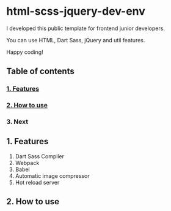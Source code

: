 # html-scss-jquery-dev-env

I developed this public template for frontend junior developers.

You can use HTML, Dart Sass, jQuery and util features.

Happy coding!

## Table of contents

### [1. Features](#features)

### [2. How to use](#how-to-use)

### 3. Next

<h2 id="features">1. Features</h2>

1. Dart Sass Compiler
2. Webpack
3. Babel
4. Automatic image compressor
5. Hot reload server

<h2 id="how-to-use">2. How to use</h2>
